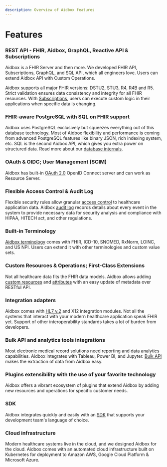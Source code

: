 ```yaml
---
description: Overview of Aidbox features
---
```


# Features

### REST API - FHIR, Aidbox, GraphQL, Reactive API & Subscriptions

Aidbox is a FHIR Server and then more. We developed FHIR API, Subscriptions, GraphQL, and SQL API, which all engineers love. Users can extend Aidbox API with Custom Operations.

Aidbox supports all major FHIR versions: DSTU2, STU3, R4, R4B and R5. Strict validation ensures data consistency and integrity for all FHIR resources. With [Subscriptions](https://docs.aidbox.app/api-1/reactive-api-and-subscriptions), users can execute custom logic in their applications when specific data is changing.

### FHIR-aware PostgreSQL with SQL on FHIR support

Aidbox uses PostgreSQL exclusively but squeezes everything out of this database technology. Most of Aidbox flexibility and performance is coming from advanced PostgreSQL features like binary JSON, rich indexing system, etc. SQL is the second Aidbox API, which gives you extra power on structured data. Read more about our [database internals](https://docs.aidbox.app/storage-1/database).

### OAuth & OIDC; User Management (SCIM)

Aidbox has built-in [OAuth 2.0](../modules-1/security-and-access-control/) OpenID Connect server and can work as Resource Server.

### Flexible Access Control & Audit Log

Flexible security rules allow granular [access control](https://docs.aidbox.app/security/access-policy) to healthcare application data. Aidbox [audit log](https://docs.aidbox.app/administration/logging-and-audit) records details about every event in the system to provide necessary data for security analysis and compliance with HIPAA, HITECH act, and other regulations.

### Built-in Terminology

[Aidbox terminology](https://docs.aidbox.app/terminology/terminology-api) comes with FHIR, ICD-10, SNOMED, RxNorm, LOINC, and US NPI. Users can extend it with other terminologies and custom value sets.

### Custom Resources & Operations; First-Class Extensions

Not all healthcare data fits the FHIR data models. Aidbox allows adding [custom resources](https://docs.aidbox.app/modules-1/custom-resources) and [attributes](https://docs.aidbox.app/modules-1/first-class-extensions) with an easy update of metadata over RESTful API.

### Integration adapters

Aidbox comes with [HL7 v.2](https://docs.aidbox.app/modules-1/hl7-v2-integration) and X12 integration modules. Not all the systems that interact with your modern healthcare application speak FHIR yet. Support of other interoperability standards takes a lot of burden from developers.

### Bulk API and analytics tools integrations

Most electronic medical record solutions need reporting and data analytics capabilities. Aidbox integrates with Tableau, Power BI, and Jupyter. [Bulk API](https://docs.aidbox.app/api-1/bulk-api-1) makes the extraction of data from Aidbox easy.

### Plugins extensibility with the use of your favorite technology

Aidbox offers a vibrant ecosystem of plugins that extend Aidbox by adding new resources and operations for specific customer needs.

### SDK

Aidbox integrates quickly and easily with an [SDK](https://docs.aidbox.app/aidbox-sdk) that supports your development team's language of choice.

### Cloud infrastructure

Modern healthcare systems live in the cloud, and we designed Aidbox for the cloud. Aidbox comes with an automated cloud infrastructure built on Kubernetes for deployment to Amazon AWS, Google Cloud Platform & Microsoft Azure.
